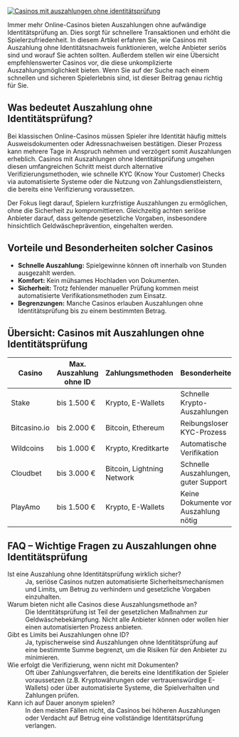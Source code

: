 [![Casinos mit auszahlungen ohne identitätsprüfung](https://123-caf.pages.dev/gitsignup.png)](https://vrmoo.ru/Bt82HjjY)

<p>Immer mehr Online-Casinos bieten Auszahlungen ohne aufwändige Identitätsprüfung an. Dies sorgt für schnellere Transaktionen und erhöht die Spielerzufriedenheit. In diesem Artikel erfahren Sie, wie Casinos mit Auszahlung ohne Identitätsnachweis funktionieren, welche Anbieter seriös sind und worauf Sie achten sollten. Außerdem stellen wir eine Übersicht empfehlenswerter Casinos vor, die diese unkomplizierte Auszahlungsmöglichkeit bieten. Wenn Sie auf der Suche nach einem schnellen und sicheren Spielerlebnis sind, ist dieser Beitrag genau richtig für Sie.</p>  <h2>Was bedeutet Auszahlung ohne Identitätsprüfung?</h2> <p>Bei klassischen Online-Casinos müssen Spieler ihre Identität häufig mittels Ausweisdokumenten oder Adressnachweisen bestätigen. Dieser Prozess kann mehrere Tage in Anspruch nehmen und verzögert somit Auszahlungen erheblich. Casinos mit Auszahlungen ohne Identitätsprüfung umgehen diesen umfangreichen Schritt meist durch alternative Verifizierungsmethoden, wie schnelle KYC (Know Your Customer) Checks via automatisierte Systeme oder die Nutzung von Zahlungsdienstleistern, die bereits eine Verifizierung voraussetzen.</p> <p>Der Fokus liegt darauf, Spielern kurzfristige Auszahlungen zu ermöglichen, ohne die Sicherheit zu kompromittieren. Gleichzeitig achten seriöse Anbieter darauf, dass geltende gesetzliche Vorgaben, insbesondere hinsichtlich Geldwäscheprävention, eingehalten werden.</p>  <h2>Vorteile und Besonderheiten solcher Casinos</h2> <ul>   <li><strong>Schnelle Auszahlung:</strong> Spielgewinne können oft innerhalb von Stunden ausgezahlt werden.</li>   <li><strong>Komfort:</strong> Kein mühsames Hochladen von Dokumenten.</li>   <li><strong>Sicherheit:</strong> Trotz fehlender manueller Prüfung kommen meist automatisierte Verifikationsmethoden zum Einsatz.</li>   <li><strong>Begrenzungen:</strong> Manche Casinos erlauben Auszahlungen ohne Identitätsprüfung bis zu einem bestimmten Betrag.</li> </ul>  <h2>Übersicht: Casinos mit Auszahlungen ohne Identitätsprüfung</h2> <table>   <thead>     <tr>       <th>Casino</th>       <th>Max. Auszahlung ohne ID</th>       <th>Zahlungsmethoden</th>       <th>Besonderheiten</th>     </tr>   </thead>   <tbody>     <tr>       <td>Stake</td>       <td>bis 1.500 €</td>       <td>Krypto, E-Wallets</td>       <td>Schnelle Krypto-Auszahlungen</td>     </tr>     <tr>       <td>Bitcasino.io</td>       <td>bis 2.000 €</td>       <td>Bitcoin, Ethereum</td>       <td>Reibungsloser KYC-Prozess</td>     </tr>     <tr>       <td>Wildcoins</td>       <td>bis 1.000 €</td>       <td>Krypto, Kreditkarte</td>       <td>Automatische Verifikation</td>     </tr>     <tr>       <td>Cloudbet</td>       <td>bis 3.000 €</td>       <td>Bitcoin, Lightning Network</td>       <td>Schnelle Auszahlungen, guter Support</td>     </tr>     <tr>       <td>PlayAmo</td>       <td>bis 1.500 €</td>       <td>Krypto, E-Wallets</td>       <td>Keine Dokumente vor Auszahlung nötig</td>     </tr>   </tbody> </table>  <h2>FAQ – Wichtige Fragen zu Auszahlungen ohne Identitätsprüfung</h2> <dl>   <dt>Ist eine Auszahlung ohne Identitätsprüfung wirklich sicher?</dt>   <dd>Ja, seriöse Casinos nutzen automatisierte Sicherheitsmechanismen und Limits, um Betrug zu verhindern und gesetzliche Vorgaben einzuhalten.</dd>    <dt>Warum bieten nicht alle Casinos diese Auszahlungsmethode an?</dt>   <dd>Die Identitätsprüfung ist Teil der gesetzlichen Maßnahmen zur Geldwäschebekämpfung. Nicht alle Anbieter können oder wollen hier einen automatisierten Prozess anbieten.</dd>    <dt>Gibt es Limits bei Auszahlungen ohne ID?</dt>   <dd>Ja, typischerweise sind Auszahlungen ohne Identitätsprüfung auf eine bestimmte Summe begrenzt, um die Risiken für den Anbieter zu minimieren.</dd>    <dt>Wie erfolgt die Verifizierung, wenn nicht mit Dokumenten?</dt>   <dd>Oft über Zahlungsverfahren, die bereits eine Identifikation der Spieler voraussetzen (z.B. Kryptowährungen oder vertrauenswürdige E-Wallets) oder über automatisierte Systeme, die Spielverhalten und Zahlungen prüfen.</dd>    <dt>Kann ich auf Dauer anonym spielen?</dt>   <dd>In den meisten Fällen nicht, da Casinos bei höheren Auszahlungen oder Verdacht auf Betrug eine vollständige Identitätsprüfung verlangen.</dd> </dl>